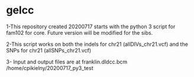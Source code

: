 # gelcc

1-This repository created 20200717 starts with the python 3 script for fam102 for core. Future version will be modified for the sibs.

2-This script works on both the indels for chr21 (allDIVs_chr21.vcf) and the SNPs for chr21 (allSNPs_chr21.vcf)

3- Input and output files are at franklin.dldcc.bcm /home/cpikielny/20200717_py3_test
